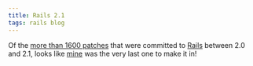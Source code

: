 ```yaml
---
title: Rails 2.1
tags: rails blog
---
```


Of the [more than 1600 patches](http://weblog.rubyonrails.com/2008/6/1/rails-2-1-time-zones-dirty-caching-gem-dependencies-caching-etc) that were committed to [Rails](/wiki/Rails) between 2.0 and 2.1, looks like [mine](http://github.com/rails/rails/commit/71528b1825ce5184b23d09f923cb72f4073ce8ed) was the very last one to make it in!
